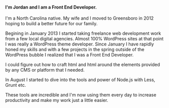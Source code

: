 #### I'm Jordan and I am a Front End Developer.

I'm a North Carolina native.  My wife and I moved to Greensboro in 2012 hoping to build a better future for our family. 

Begining in January 2013 I started taking freelance web development work from a few local digital agencies. Almost 100% WordPress sites at that point I was really a WordPress theme developer.  Since January I have rapidly honed my skills and with a few projects in the spring outside of the WordPress bubble I realized that I was a Front End Developer.

I could figure out how to craft html and html around the elements provided by any CMS or platform that I needed.

In August I started to dive into the tools and power of Node.js with Less, Grunt etc.  

These tools are incredible and I'm now using them every day to increase productivity and make my work just a little easier.

